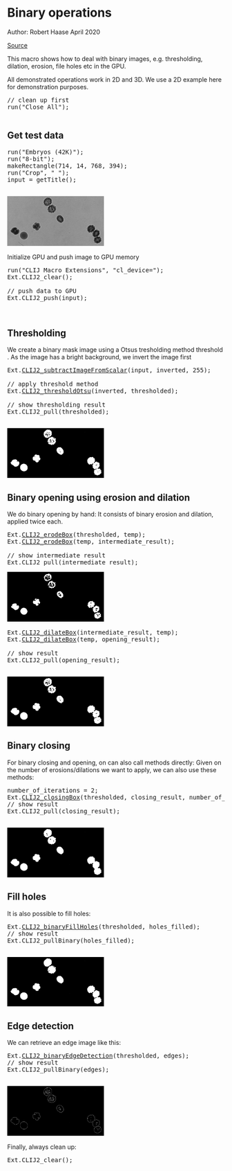 

# Binary operations
Author: Robert Haase
        April 2020

[Source](https://github.com/clij/clij2-docs/tree/master/src/main/macro/binary_processing.ijm)

This macro shows how to deal with binary images, e.g. 
thresholding, dilation, erosion, file holes etc in the GPU.

All demonstrated operations work in 2D and 3D. We use a 2D 
example here for demonstration purposes.


<pre class="highlight">
// clean up first
run("Close All");

</pre>

## Get test data

<pre class="highlight">
run("Embryos (42K)");
run("8-bit");
makeRectangle(714, 14, 768, 394);
run("Crop", " ");
input = getTitle();

</pre>
<a href="image_1587651111934.png"><img src="image_1587651111934.png" width="224" alt="embryos.jpg"/></a>

Initialize GPU and push image to GPU memory

<pre class="highlight">
run("CLIJ Macro Extensions", "cl_device=");
Ext.CLIJ2_clear();

// push data to GPU
Ext.CLIJ2_push(input);


</pre>

## Thresholding
We create a binary mask image using a Otsus tresholding method threshold
. 
As the image has a bright background, we invert the image first

<pre class="highlight">
Ext.<a href="https://clij.github.io/clij2-docs/reference_subtractImageFromScalar">CLIJ2_subtractImageFromScalar</a>(input, inverted, 255);

// apply threshold method
Ext.<a href="https://clij.github.io/clij2-docs/reference_thresholdOtsu">CLIJ2_thresholdOtsu</a>(inverted, thresholded);

// show thresholding result
Ext.CLIJ2_pull(thresholded);

</pre>
<a href="image_1587651114252.png"><img src="image_1587651114252.png" width="224" alt="CLIJ2_thresholdOtsu_result116"/></a>

## Binary opening using erosion and dilation
We do binary opening by hand: It consists of binary erosion and dilation, applied twice each.


<pre class="highlight">
Ext.<a href="https://clij.github.io/clij2-docs/reference_erodeBox">CLIJ2_erodeBox</a>(thresholded, temp);
Ext.<a href="https://clij.github.io/clij2-docs/reference_erodeBox">CLIJ2_erodeBox</a>(temp, intermediate_result);

// show intermediate result
Ext.CLIJ2_pull(intermediate_result);
</pre>
<a href="image_1587651114810.png"><img src="image_1587651114810.png" width="224" alt="CLIJ2_erodeBox_result118"/></a>


<pre class="highlight">
Ext.<a href="https://clij.github.io/clij2-docs/reference_dilateBox">CLIJ2_dilateBox</a>(intermediate_result, temp);
Ext.<a href="https://clij.github.io/clij2-docs/reference_dilateBox">CLIJ2_dilateBox</a>(temp, opening_result);

// show result
Ext.CLIJ2_pull(opening_result);

</pre>
<a href="image_1587651115369.png"><img src="image_1587651115369.png" width="224" alt="CLIJ2_dilateBox_result119"/></a>

## Binary closing
For binary closing and opening, on can also call methods directly: 
Given on the number of erosions/dilations we want to apply, we can also use these methods:

<pre class="highlight">
number_of_iterations = 2;
Ext.<a href="https://clij.github.io/clij2-docs/reference_closingBox">CLIJ2_closingBox</a>(thresholded, closing_result, number_of_iterations);
// show result
Ext.CLIJ2_pull(closing_result);

</pre>
<a href="image_1587651115444.png"><img src="image_1587651115444.png" width="224" alt="CLIJ2_closingBox_result120"/></a>

## Fill holes
It is also possible to fill holes:

<pre class="highlight">
Ext.<a href="https://clij.github.io/clij2-docs/reference_binaryFillHoles">CLIJ2_binaryFillHoles</a>(thresholded, holes_filled);
// show result
Ext.CLIJ2_pullBinary(holes_filled);

</pre>
<a href="image_1587651118709.png"><img src="image_1587651118709.png" width="224" alt="CLIJ2_binaryFillHoles_result121"/></a>

## Edge detection
We can retrieve an edge image like this:

<pre class="highlight">
Ext.<a href="https://clij.github.io/clij2-docs/reference_binaryEdgeDetection">CLIJ2_binaryEdgeDetection</a>(thresholded, edges);
// show result
Ext.CLIJ2_pullBinary(edges);

</pre>
<a href="image_1587651119241.png"><img src="image_1587651119241.png" width="224" alt="CLIJ2_binaryEdgeDetection_result122"/></a>

Finally, always clean up:

<pre class="highlight">
Ext.CLIJ2_clear();

</pre>




